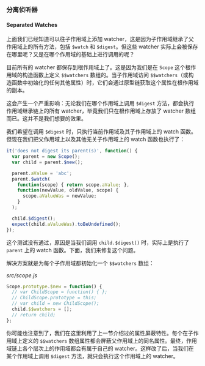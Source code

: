 ### 分离侦听器

#### Separated Watches

上面我们已经知道可以往子作用域上添加 watcher，这是因为子作用域继承了父作用域上的所有方法，包括 `$watch` 和 `$digest`。但这些 watcher 实际上会被保存在哪里呢？又是在哪个作用域的基础上进行调用的呢？

目前所有的 watcher 都保存到根作用域上了。这是因为我们是在 `Scope` 这个根作用域的构造函数上定义 `$$watchers` 数组的。当子作用域访问 `$$watchers`（或构造函数中初始化的任何其他属性）时，它们会通过原型链获取这个属性在根作用域的副本。

这会产生一个严重影响：无论我们在哪个作用域上调用 `$digest` 方法，都会执行作用域继承链上的所有 watcher，毕竟我们只在根作用域上存放了 watcher 数组而已。这并不是我们想要的效果。

我们希望在调用 `$digest` 时，只执行当前作用域及其子作用域上的 watch 函数。但现在我们把父作用域上以及其他无关子作用域上的 watch 函数也执行了：

```js
it('does not digest its parent(s)', function() {
  var parent = new Scope();
  var child = parent.$new();

  parent.aValue = 'abc';
  parent.$watch(
    function(scope) { return scope.aValue; },
    function(newValue, oldValue, scope) {
      scope.aValueWas = newValue;
    }
  );

  child.$digest();
  expect(child.aValueWas).toBeUndefined();
});
```

这个测试没有通过，原因是当我们调用 `child.$digest()` 时，实际上是执行了 `parent` 上的 watch 函数。下面，我们来修复这个问题。

解决方案就是为每个子作用域都初始化一个 `$$watchers` 数组：

_src/scope.js_

```js
Scope.prototype.$new = function() {
  // var ChildScope = function() { };
  // ChildScope.prototype = this;
  // var child = new ChildScope();
  child.$$watchers = [];
  // return child;
};
```

你可能也注意到了，我们在这里利用了上一节介绍过的属性屏蔽特性。每个在子作用域上定义的 `$$watchers` 数组属性都会屏蔽父作用域上的同名属性。最终，作用域链上各个层次上的作用域都会有属于自己的 watcher。这样改了后，当我们在某个作用域上调用 `$digest` 方法，就只会执行这个作用域上的 watcher。

